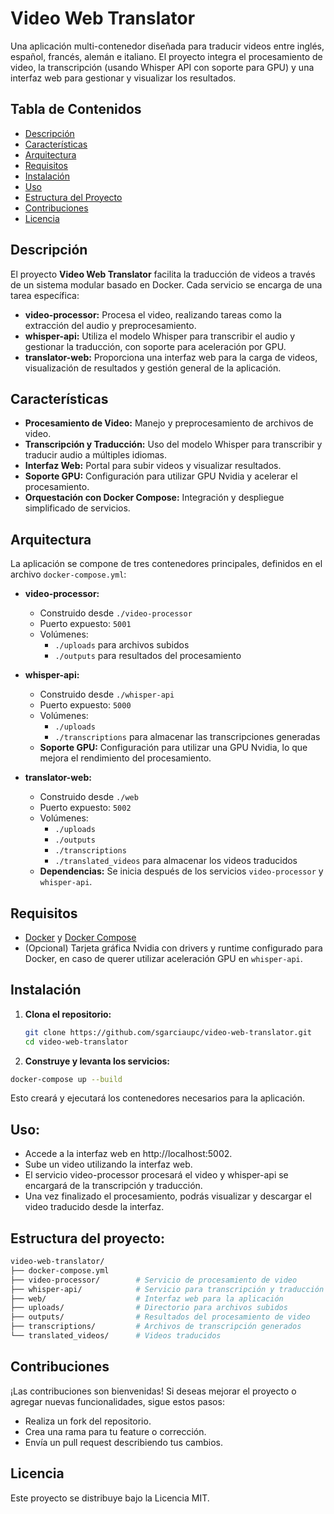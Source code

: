 # Video Web Translator

Una aplicación multi-contenedor diseñada para traducir videos entre inglés, español, francés, alemán e italiano. El proyecto integra el procesamiento de video, la transcripción (usando Whisper API con soporte para GPU) y una interfaz web para gestionar y visualizar los resultados.

## Tabla de Contenidos

- [Descripción](#descripción)
- [Características](#características)
- [Arquitectura](#arquitectura)
- [Requisitos](#requisitos)
- [Instalación](#instalación)
- [Uso](#uso)
- [Estructura del Proyecto](#estructura-del-proyecto)
- [Contribuciones](#contribuciones)
- [Licencia](#licencia)

## Descripción

El proyecto **Video Web Translator** facilita la traducción de videos a través de un sistema modular basado en Docker. Cada servicio se encarga de una tarea específica:

- **video-processor:** Procesa el video, realizando tareas como la extracción del audio y preprocesamiento.
- **whisper-api:** Utiliza el modelo Whisper para transcribir el audio y gestionar la traducción, con soporte para aceleración por GPU.
- **translator-web:** Proporciona una interfaz web para la carga de videos, visualización de resultados y gestión general de la aplicación.

## Características

- **Procesamiento de Video:** Manejo y preprocesamiento de archivos de video.
- **Transcripción y Traducción:** Uso del modelo Whisper para transcribir y traducir audio a múltiples idiomas.
- **Interfaz Web:** Portal para subir videos y visualizar resultados.
- **Soporte GPU:** Configuración para utilizar GPU Nvidia y acelerar el procesamiento.
- **Orquestación con Docker Compose:** Integración y despliegue simplificado de servicios.

## Arquitectura

La aplicación se compone de tres contenedores principales, definidos en el archivo `docker-compose.yml`:

- **video-processor:**  
  - Construido desde `./video-processor`
  - Puerto expuesto: `5001`
  - Volúmenes:  
    - `./uploads` para archivos subidos  
    - `./outputs` para resultados del procesamiento

- **whisper-api:**  
  - Construido desde `./whisper-api`
  - Puerto expuesto: `5000`
  - Volúmenes:  
    - `./uploads`  
    - `./transcriptions` para almacenar las transcripciones generadas  
  - **Soporte GPU:** Configuración para utilizar una GPU Nvidia, lo que mejora el rendimiento del procesamiento.

- **translator-web:**  
  - Construido desde `./web`
  - Puerto expuesto: `5002`
  - Volúmenes:  
    - `./uploads`  
    - `./outputs`  
    - `./transcriptions`  
    - `./translated_videos` para almacenar los videos traducidos
  - **Dependencias:** Se inicia después de los servicios `video-processor` y `whisper-api`.

## Requisitos

- [Docker](https://www.docker.com/get-started) y [Docker Compose](https://docs.docker.com/compose/install/)
- (Opcional) Tarjeta gráfica Nvidia con drivers y runtime configurado para Docker, en caso de querer utilizar aceleración GPU en `whisper-api`.

## Instalación

1. **Clona el repositorio:**

   ```bash
   git clone https://github.com/sgarciaupc/video-web-translator.git
   cd video-web-translator
   ```
2. **Construye y levanta los servicios:**
  ```bash
  docker-compose up --build
  ```

   Esto creará y ejecutará los contenedores necesarios para la aplicación.


## Uso:
- Accede a la interfaz web en http://localhost:5002.
- Sube un video utilizando la interfaz web.
- El servicio video-processor procesará el video y whisper-api se encargará de la transcripción y traducción.
- Una vez finalizado el procesamiento, podrás visualizar y descargar el video traducido desde la interfaz.

## Estructura del proyecto:
```bash
video-web-translator/
├── docker-compose.yml
├── video-processor/        # Servicio de procesamiento de video
├── whisper-api/            # Servicio para transcripción y traducción usando Whisper
├── web/                    # Interfaz web para la aplicación
├── uploads/                # Directorio para archivos subidos
├── outputs/                # Resultados del procesamiento de video
├── transcriptions/         # Archivos de transcripción generados
└── translated_videos/      # Videos traducidos
```
## Contribuciones
¡Las contribuciones son bienvenidas! Si deseas mejorar el proyecto o agregar nuevas funcionalidades, sigue estos pasos:

- Realiza un fork del repositorio.
- Crea una rama para tu feature o corrección.
- Envía un pull request describiendo tus cambios.

## Licencia
Este proyecto se distribuye bajo la Licencia MIT.
